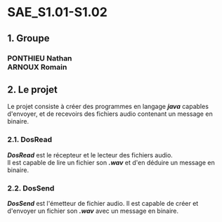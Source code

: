 # SAE_S1.01-S1.02
## 1. Groupe
### PONTHIEU Nathan<br>ARNOUX Romain
## 2. Le projet
Le projet consiste à créer des programmes en langage ***java*** capables d'envoyer, et de recevoirs des fichiers audio
contenant un message en binaire.
### 2.1. DosRead
***DosRead*** est le récepteur et le lecteur des fichiers audio.<br>
Il est capable de lire un fichier son ***.wav*** et d'en déduire un message en binaire.
### 2.2. DosSend
***DosSend*** est l'émetteur de fichier audio.
Il est capable de créer et d'envoyer un fichier son ***.wav*** avec un message en binaire. 
